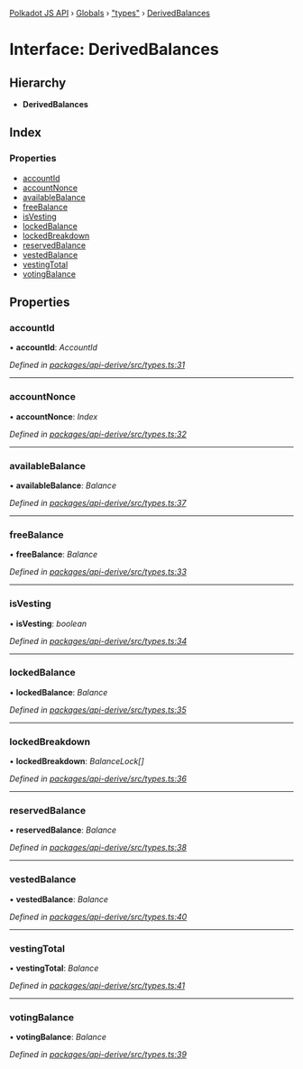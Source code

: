 [Polkadot JS API](../README.md) › [Globals](../globals.md) › ["types"](../modules/_types_.md) › [DerivedBalances](_types_.derivedbalances.md)

# Interface: DerivedBalances

## Hierarchy

* **DerivedBalances**

## Index

### Properties

* [accountId](_types_.derivedbalances.md#accountid)
* [accountNonce](_types_.derivedbalances.md#accountnonce)
* [availableBalance](_types_.derivedbalances.md#availablebalance)
* [freeBalance](_types_.derivedbalances.md#freebalance)
* [isVesting](_types_.derivedbalances.md#isvesting)
* [lockedBalance](_types_.derivedbalances.md#lockedbalance)
* [lockedBreakdown](_types_.derivedbalances.md#lockedbreakdown)
* [reservedBalance](_types_.derivedbalances.md#reservedbalance)
* [vestedBalance](_types_.derivedbalances.md#vestedbalance)
* [vestingTotal](_types_.derivedbalances.md#vestingtotal)
* [votingBalance](_types_.derivedbalances.md#votingbalance)

## Properties

###  accountId

• **accountId**: *AccountId*

*Defined in [packages/api-derive/src/types.ts:31](https://github.com/polkadot-js/api/blob/e855da1f13/packages/api-derive/src/types.ts#L31)*

___

###  accountNonce

• **accountNonce**: *Index*

*Defined in [packages/api-derive/src/types.ts:32](https://github.com/polkadot-js/api/blob/e855da1f13/packages/api-derive/src/types.ts#L32)*

___

###  availableBalance

• **availableBalance**: *Balance*

*Defined in [packages/api-derive/src/types.ts:37](https://github.com/polkadot-js/api/blob/e855da1f13/packages/api-derive/src/types.ts#L37)*

___

###  freeBalance

• **freeBalance**: *Balance*

*Defined in [packages/api-derive/src/types.ts:33](https://github.com/polkadot-js/api/blob/e855da1f13/packages/api-derive/src/types.ts#L33)*

___

###  isVesting

• **isVesting**: *boolean*

*Defined in [packages/api-derive/src/types.ts:34](https://github.com/polkadot-js/api/blob/e855da1f13/packages/api-derive/src/types.ts#L34)*

___

###  lockedBalance

• **lockedBalance**: *Balance*

*Defined in [packages/api-derive/src/types.ts:35](https://github.com/polkadot-js/api/blob/e855da1f13/packages/api-derive/src/types.ts#L35)*

___

###  lockedBreakdown

• **lockedBreakdown**: *BalanceLock[]*

*Defined in [packages/api-derive/src/types.ts:36](https://github.com/polkadot-js/api/blob/e855da1f13/packages/api-derive/src/types.ts#L36)*

___

###  reservedBalance

• **reservedBalance**: *Balance*

*Defined in [packages/api-derive/src/types.ts:38](https://github.com/polkadot-js/api/blob/e855da1f13/packages/api-derive/src/types.ts#L38)*

___

###  vestedBalance

• **vestedBalance**: *Balance*

*Defined in [packages/api-derive/src/types.ts:40](https://github.com/polkadot-js/api/blob/e855da1f13/packages/api-derive/src/types.ts#L40)*

___

###  vestingTotal

• **vestingTotal**: *Balance*

*Defined in [packages/api-derive/src/types.ts:41](https://github.com/polkadot-js/api/blob/e855da1f13/packages/api-derive/src/types.ts#L41)*

___

###  votingBalance

• **votingBalance**: *Balance*

*Defined in [packages/api-derive/src/types.ts:39](https://github.com/polkadot-js/api/blob/e855da1f13/packages/api-derive/src/types.ts#L39)*
